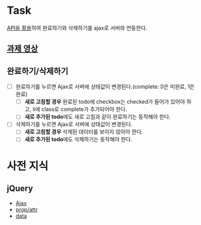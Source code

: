 # Task
[API을 활용](https://github.com/NHNNEXT/2016-01-Web-UI-Adv/wiki/server-%EC%A0%95%EB%B3%B4)하여 완료하기와 삭제하기를 ajax로 서버와 연동한다.

## [과제 영상](http://portal.nhnnext.org/streaming/2016/1%ED%95%99%EA%B8%B0/jQuery%EB%A1%9C%20TODO%EA%B0%9C%EB%B0%9C%ED%95%98%EA%B8%B0./%EC%A0%84%EC%9A%A9%EC%9A%B0/671)

## 완료하기/삭제하기
- [ ] 완료하기를 누르면 Ajax로 서버에 상태값이 변경된다.(complete: 0은 미완료, 1은 완료)
	- [ ] **새로 고침할 경우** 완료된 todo에 checkbox는 checked가 들어가 있어야 하고, li에 class로 complete가 추가되어야 한다.
	- [ ] **새로 추가된 todo**에도 새로 고침과 같이 완료하기는 동작해야 한다.
- [ ] 삭제하기를 누르면 Ajax로 서버에 상태값이 변경된다.
	- [ ] **새로 고침할 경우** 삭제된 데이터를 보이지 않아야 한다.
	- [ ] **새로 추가된 todo**에도 삭제하기는 동작해야 한다.

# 사전 지식
## jQuery
- [Ajax](/unit/jquery/unit/ajax)
- [prop/attr](/unit/jquery/unit/attr)
- [data](/unit/jquery/unit/attr)
